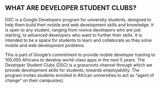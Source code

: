 ## WHAT ARE DEVELOPER STUDENT CLUBS?

DSC is a Google Developers program for university students, designed to help them build their mobile and web development skills and knowledge. It is open to any student, ranging from novice developers who are just starting, to advanced developers who want to further their skills. It is intended to be a space for students to learn and collaborate as they solve mobile and web development problems.  

This is part of Google’s commitment to provide mobile developer training to 100,000 Africans to develop world-class apps in the next 5 years. The Developer Student Clubs (DSC) is a grassroots channel through which we provide development skills for students, towards employability. The program invites students enrolled in African universities to act as “agent of change” on their campus(es).  
